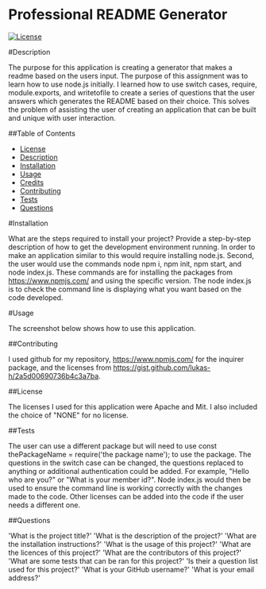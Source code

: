 # Professional README Generator

  [![License](https://img.shields.io/badge/License-MIT-blue.svg)](https://opensource.org/licenses/MIT)  

  #Description 

  The purpose for this application is creating a generator that makes a readme based on the users input. The purpose of this assignment was to learn how to use node.js initially. I learned how to use switch cases, require, module.exports, and writetofile to create a series of questions that the user answers which generates the README based on their choice. This solves the problem of assisting the user of creating an application that can be built and unique with user interaction.

  ##Table of Contents

  - [License](#License) 
  - [Description](#Description)
  - [Installation](#Installation)
  - [Usage](#Usage)
  - [Credits](#Credits)
  - [Contributing](#Contributing)
  - [Tests](#Tests)
  - [Questions](#Questions)
  
  #Installation

  What are the steps required to install your project? Provide a step-by-step description of how to get the development environment running.
  In order to make an application similar to this would require installing node.js. Second, the user would use the commands node npm i, npm init, npm start, and node index.js. These commands are for installing the packages from https://www.npmjs.com/ and using the specific version. The node index.js is to check the command line is displaying what you want based on the code developed. 
  
  #Usage

  The screenshot below shows how to use this application.
 
  
  ##Contributing

  I used github for my repository, https://www.npmjs.com/ for the inquirer package, and the licenses from https://gist.github.com/lukas-h/2a5d00690736b4c3a7ba.

  ##License
     
  The licenses I used for this application were Apache and Mit. I also included the choice of "NONE" for no license.   

  ##Tests
  
  The user can use a different package but will need to use const thePackageName = require('the package name'); to use the package.
  The questions in the switch case can be changed, the questions replaced to anything or additional authentication could be added.  For example, "Hello who are you?" or "What is your member id?".
  Node index.js would then be used to ensure the command line is working correctly with the changes made to the code. Other licenses can be added into the code if the user needs a different one.

  ##Questions

  'What is the project title?'
  'What is the description of the project?'
  'What are the installation instructions?'
  'What is the usage of this project?'
  'What are the licences of this project?'
  'What are the contributors of this project?'
  'What are some tests that can be ran for this project?'
  'Is their a question list used for this project?'
  'What is your GitHub username?'
  'What is your email address?'

